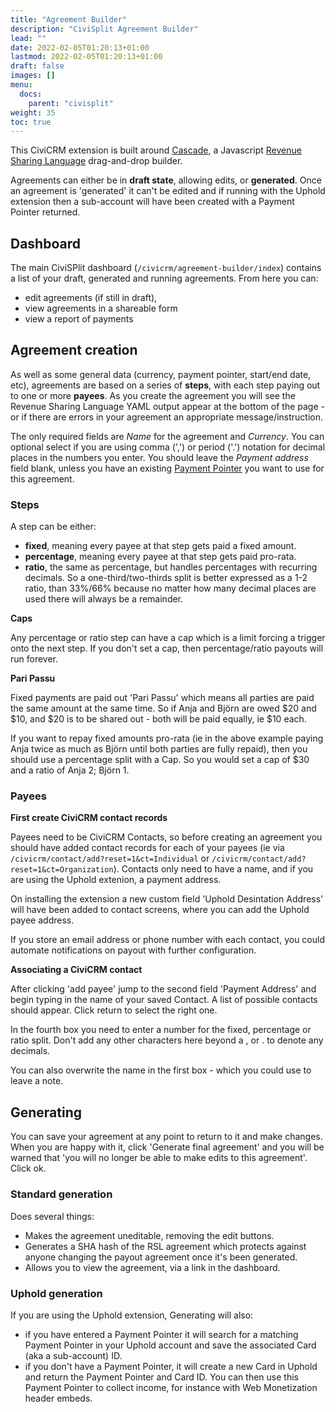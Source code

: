 ```yaml
---
title: "Agreement Builder"
description: "CiviSplit Agreement Builder"
lead: ""
date: 2022-02-05T01:20:13+01:00
lastmod: 2022-02-05T01:20:13+01:00
draft: false
images: []
menu: 
  docs:
    parent: "civisplit"
weight: 35
toc: true
---
```


This CiviCRM extension is built around [Cascade](/docs/cascade/intro/), a Javascript [Revenue Sharing Language](/docs/rsl/intro/) drag-and-drop builder. 

Agreements can either be in **draft state**, allowing edits, or **generated**. Once an agreement is 'generated' it can't be edited and if running with the Uphold extension then a sub-account will have been created with a Payment Pointer returned.

## Dashboard

The main CiviSPlit dashboard (`/civicrm/agreement-builder/index`) contains a list of your draft, generated and running agreements. From here you can:
 - edit agreements (if still in draft), 
 - view agreements in a shareable form 
 - view a report of payments

## Agreement creation

As well as some general data (currency, payment pointer, start/end date, etc), agreements are based on a series of **steps**, with each step paying out to one or more **payees**. As you create the agreement you will see the Revenue Sharing Language YAML output appear at the bottom of the page - or if there are errors in your agreement an appropriate message/instruction.

The only required fields are *Name* for the agreement and *Currency*. You can optional select if you are using comma (',') or period ('.') notation for decimal places in the numbers you enter. You should leave the *Payment address* field blank, unless you have an existing [Payment Pointer](https://paymentpointers.org) you want to use for this agreement.

### Steps
A step can be either:
 - **fixed**, meaning every payee at that step gets paid a fixed amount.
 - **percentage**, meaning every payee at that step gets paid pro-rata.
 - **ratio**, the same as percentage, but handles percentages with recurring decimals. So a one-third/two-thirds split is better expressed as a 1-2 ratio, than 33%/66% because no matter how many decimal places are used there will always be a remainder.

**Caps**

Any percentage or ratio step can have a cap which is a limit forcing a trigger onto the next step. If you don't set a cap, then percentage/ratio payouts will run forever.

**Pari Passu**

Fixed payments are paid out 'Pari Passu' which means all parties are paid the same amount at the same time. So if Anja and Björn are owed $20 and $10, and $20 is to be shared out - both will be paid equally, ie $10 each.

If you want to repay fixed amounts pro-rata (ie in the above example paying Anja twice as much as Björn until both parties are fully repaid), then you should use a percentage split with a Cap. So you would set a cap of $30 and a ratio of Anja 2; Björn 1.

### Payees 

**First create CiviCRM contact records**

Payees need to be CiviCRM Contacts, so before creating an agreement you should have added contact records for each of your payees (ie via `/civicrm/contact/add?reset=1&ct=Individual` or `/civicrm/contact/add?reset=1&ct=Organization`).  Contacts only need to have a name, and if you are using the Uphold extenion, a payment address. 

On installing the extension a new custom field 'Uphold Desintation Address' will have been added to contact screens, where you can add the Uphold payee address. 

If you store an email address or phone number with each contact, you could automate notifications on payout with further configuration. 

**Associating a CiviCRM contact**

After clicking 'add payee' jump to the second field 'Payment Address' and begin typing in the name of your saved Contact. A list of possible contacts should appear. Click return to select the right one.

In the fourth box you need to enter a number for the fixed, percentage or ratio split. Don't add any other characters here beyond a , or . to denote any decimals.

You can also overwrite the name in the first box - which you could use to leave a note.

## Generating

You can save your agreement at any point to return to it and make changes. When you are happy with it, click 'Generate final agreement' and you will be warned that 'you will no longer be able to make edits to this agreement'. Click ok.

### Standard generation

Does several things:
 - Makes the agreement uneditable, removing the edit buttons.
 - Generates a SHA hash of the RSL agreement which protects against anyone changing the payout agreement once it's been generated.
 - Allows you to view the agreement, via a link in the dashboard.

 ### Uphold generation
  If you are using the Uphold extension, Generating will also:
 - if you have entered a Payment Pointer it will search for a matching Payment Pointer in your Uphold account and save the associated Card  (aka a sub-account) ID.
 - if you don't have a Payment Pointer, it will create a new Card in Uphold and return the Payment Pointer and Card ID. You can then use this Payment Pointer to collect income, for instance with Web Monetization header embeds.

